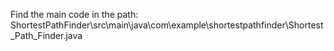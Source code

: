 Find the main code in the path:  ShortestPathFinder\src\main\java\com\example\shortestpathfinder\Shortest_Path_Finder.java

